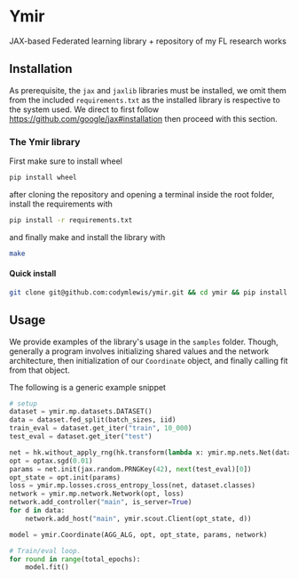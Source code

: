 # Ymir
JAX-based Federated learning library + repository of my FL research works

## Installation
As prerequisite, the `jax` and `jaxlib` libraries must be installed, we omit them from the
included `requirements.txt` as the installed library is respective to the system used. We direct
to first follow https://github.com/google/jax#installation then proceed with this section.

### The Ymir library
First make sure to install wheel
~~~sh
pip install wheel
~~~

after cloning the repository and opening a terminal inside the root folder, install the requirements with
~~~sh
pip install -r requirements.txt
~~~

and finally make and install the library with
~~~sh
make
~~~

#### Quick install
~~~sh
git clone git@github.com:codymlewis/ymir.git && cd ymir && pip install -r requirements.txt && make
~~~

## Usage
We provide examples of the library's usage in the `samples` folder. Though, generally
a program involves initializing shared values and the network architecture, then initialization
of our `Coordinate` object, and finally calling fit from that object.

The following is a generic example snippet
~~~python
# setup
dataset = ymir.mp.datasets.DATASET()
data = dataset.fed_split(batch_sizes, iid)
train_eval = dataset.get_iter("train", 10_000)
test_eval = dataset.get_iter("test")

net = hk.without_apply_rng(hk.transform(lambda x: ymir.mp.nets.Net(dataset.classes)(x)))
opt = optax.sgd(0.01)
params = net.init(jax.random.PRNGKey(42), next(test_eval)[0])
opt_state = opt.init(params)
loss = ymir.mp.losses.cross_entropy_loss(net, dataset.classes)
network = ymir.mp.network.Network(opt, loss)
network.add_controller("main", is_server=True)
for d in data:
    network.add_host("main", ymir.scout.Client(opt_state, d))

model = ymir.Coordinate(AGG_ALG, opt, opt_state, params, network)

# Train/eval loop.
for round in range(total_epochs):
    model.fit()
~~~

